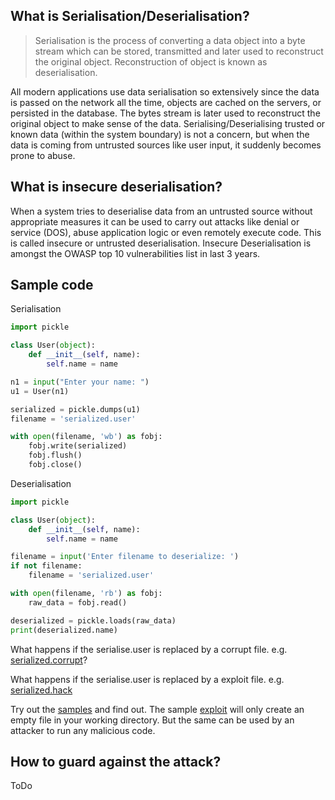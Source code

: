 ## What is Serialisation/Deserialisation?

> Serialisation is the process of converting a data object into a byte stream which can be stored, transmitted and later used to reconstruct the original object. Reconstruction of object is known as deserialisation. 

All modern applications use data serialisation so extensively since the data is passed on the network all the time, objects are cached on the servers, or persisted in the database. The bytes stream is later used to reconstruct the original object to make sense of the data.
Serialising/Deserialising trusted or known data (within the system boundary) is not a concern, but when the data is coming from untrusted sources like user input, it suddenly becomes prone to abuse.

## What is insecure deserialisation?
When a system tries to deserialise data from an untrusted source without appropriate measures it can be used to carry out attacks like denial or service (DOS), abuse application logic or even remotely execute code. This is called insecure or untrusted deserialisation.
Insecure Deserialisation is amongst the OWASP top 10 vulnerabilities list in last 3 years.

## Sample code

Serialisation 
```python
import pickle

class User(object):
    def __init__(self, name):
        self.name = name

n1 = input("Enter your name: ")
u1 = User(n1)

serialized = pickle.dumps(u1)
filename = 'serialized.user'

with open(filename, 'wb') as fobj:
    fobj.write(serialized)
    fobj.flush()
    fobj.close()
```

Deserialisation

```python
import pickle

class User(object):
    def __init__(self, name):
        self.name = name

filename = input('Enter filename to deserialize: ')
if not filename:
    filename = 'serialized.user'

with open(filename, 'rb') as fobj:
    raw_data = fobj.read()

deserialized = pickle.loads(raw_data)
print(deserialized.name)
```

What happens if the serialise.user is replaced by a corrupt file. e.g. [serialized.corrupt](https://github.com/atbagga/PythonSamples/blob/master/InsecureDeserializationTutorial/PythonPickleSample/serialized.corrupt)?

What happens if the serialise.user is replaced by a exploit file. e.g. [serialized.hack](https://github.com/atbagga/PythonSamples/blob/master/InsecureDeserializationTutorial/PythonPickleSample/serialized.hack)

Try out the [samples](https://github.com/atbagga/PythonSamples/tree/master/InsecureDeserializationTutorial) and find out. The sample [exploit](https://github.com/atbagga/PythonSamples/blob/master/InsecureDeserializationTutorial/PythonPickleSample/hackSerialize.py) will only create an empty file in your working directory. But the same can be used by an attacker to run any malicious code.

## How to guard against the attack?

ToDo

